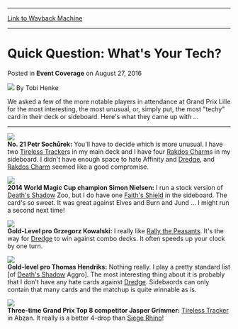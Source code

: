 
---
[Link to Wayback Machine](https://web.archive.org/web/20160830121530/http://magic.wizards.com/en/events/coverage/gplil16/quick-question-1-2016-08-27)

[_metadata_:author]:- "Tobi Henke"
[_metadata_:description]:- "We asked a few of the more notable players in attendance at Grand Prix Lille for the most interesting, the most unusual, or, simply put, the most `techy` card in their deck or sideboard. Here's what they came up with …"
[_metadata_:generator]:- "Drupal 7 (http://drupal.org)"
[_metadata_:node]:- "1059276"
[_metadata_:publish_date]:- "2016-08-27"
[_metadata_:source]:- "div-main-content"
[_metadata_:title]:- "Quick Question: What's Your Tech?"
[_metadata_:wayback_capture_timestamp]:- "2016-08-30 12:15:30"
[_metadata_:wayback_raw_url]:- "https://web.archive.org/web/20160830121530id_/http://magic.wizards.com/en/events/coverage/gplil16/quick-question-1-2016-08-27"
[_metadata_:wayback_url]:- "http://magic.wizards.com/en/events/coverage/gplil16/quick-question-1-2016-08-27"
---


Quick Question: What's Your Tech?
=================================



 Posted in **Event Coverage**
 on August 27, 2016 






![](https://media.magic.wizards.com/styles/auth_small/public/images/person/henke_author.jpg)
By Tobi Henke











We asked a few of the more notable players in attendance at Grand Prix Lille for the most interesting, the most unusual, or, simply put, the most "techy" card in their deck or sideboard. Here's what they came up with …




---

![](https://media.wizards.com/2016/events/gplil16/qq_sochurek.jpg)  
**No. 21 Petr Sochůrek:** You'll have to decide which is more unusual. I have two [Tireless Tracker](http://gatherer.wizards.com/Pages/Card/Details.aspx?name=Tireless+Tracker)s in my main deck and I have four [Rakdos Charm](http://gatherer.wizards.com/Pages/Card/Details.aspx?name=Rakdos+Charm)s in my sideboard. I didn't have enough space to hate Affinity and [Dredge](http://gatherer.wizards.com/Pages/Card/Details.aspx?name=Dredge), and [Rakdos Charm](http://gatherer.wizards.com/Pages/Card/Details.aspx?name=Rakdos+Charm) seemed like a good compromise.


![](https://media.wizards.com/2016/events/gplil16/qq_nielsen.jpg)  
**2014 World Magic Cup champion Simon Nielsen:** I run a stock version of [Death's Shadow](http://gatherer.wizards.com/Pages/Card/Details.aspx?name=Death%27s+Shadow) Zoo, but I do have one [Faith's Shield](http://gatherer.wizards.com/Pages/Card/Details.aspx?name=Faith%27s+Shield) in the sideboard. The card's so sweet. It was great against Elves and Burn and Jund … I might run a second next time!


![](https://media.wizards.com/2016/events/gplil16/qq_kowalski.jpg)  
**Gold-Level pro Grzegorz Kowalski:** I really like [Rally the Peasants](http://gatherer.wizards.com/Pages/Card/Details.aspx?name=Rally+the+Peasants). It's the way for [Dredge](http://gatherer.wizards.com/Pages/Card/Details.aspx?name=Dredge) to win against combo decks. It often speeds up your clock by one turn.


![](https://media.wizards.com/2016/events/gplil16/qq_hendriks.jpg)  
**Gold-level pro Thomas Hendriks:** Nothing really. I play a pretty standard list [of [Death's Shadow](http://gatherer.wizards.com/Pages/Card/Details.aspx?name=Death%27s+Shadow) Aggro]. The most interesting thing about it is probably that I don't have any hate cards against [Dredge](http://gatherer.wizards.com/Pages/Card/Details.aspx?name=Dredge). Sidebaords can only contain that many cards and the matchup is quite winnable as is.


![](https://media.wizards.com/2016/events/gplil16/qq_grimmer.jpg)  
**Three-time Grand Prix Top 8 competitor Jasper Grimmer:** [Tireless Tracker](http://gatherer.wizards.com/Pages/Card/Details.aspx?name=Tireless+Tracker) in Abzan. It really is a better 4-drop than [Siege Rhino](http://gatherer.wizards.com/Pages/Card/Details.aspx?name=Siege+Rhino)!







